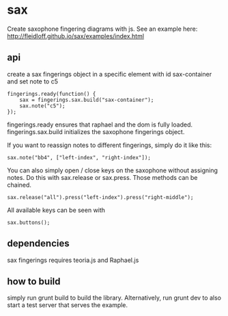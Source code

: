 # sax
Create saxophone fingering diagrams with js. See an example here: http://fleidloff.github.io/sax/examples/index.html
## api
create a sax fingerings object in a specific element with id sax-container and set note to c5
```
fingerings.ready(function() {
	sax = fingerings.sax.build("sax-container");
	sax.note("c5");
});
```
fingerings.ready ensures that raphael and the dom is fully loaded. fingerings.sax.build initializes the saxophone fingerings object.

If you want to reassign notes to different fingerings, simply do it like this:
```
sax.note("bb4", ["left-index", "right-index"]);
```
You can also simply open / close keys on the saxophone without assigning notes. Do this with sax.release or sax.press. Those methods can be chained.
```
sax.release("all").press("left-index").press("right-middle");
```
All available keys can be seen with 
```
sax.buttons();
```

## dependencies
sax fingerings requires teoria.js and Raphael.js
## how to build
simply run grunt build to build the library. Alternatively, run grunt dev to also start a test server that serves the example.
